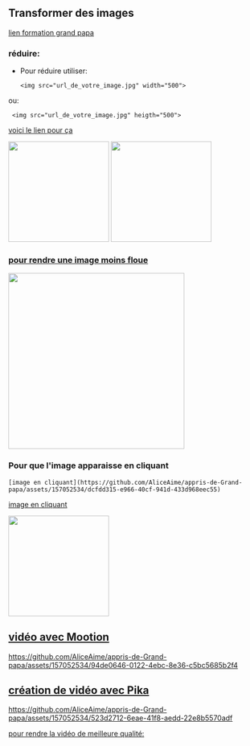 
## Transformer des images
[lien formation grand papa](https://github.com/jpbrasile/formationIA2.0)


### réduire:
- Pour réduire utiliser:
  ```
  <img src="url_de_votre_image.jpg" width="500">
  ```
ou:
 ```
  <img src="url_de_votre_image.jpg" heigth="500">
  ```
[voici le lien pour ça](https://huggingface.co/spaces/InstantX/InstantID)

<img src="https://github.com/AliceAime/appris-de-Grand-papa/assets/157052534/dcfdd315-e966-40cf-941d-433d968eec55" width="200">

<img src="https://github.com/AliceAime/appris-de-Grand-papa/assets/157052534/96ede762-6010-431d-b773-d96c75462fb6" width="200">




### [pour rendre une image moins floue](https://www.krea.ai/apps/image/enhancer)

<img src="https://github.com/AliceAime/appris-de-Grand-papa/assets/157052534/942eb46c-70ea-424c-b97d-ae572b3c8288" width="350">


### Pour que l'image apparaisse en cliquant 
```
[image en cliquant](https://github.com/AliceAime/appris-de-Grand-papa/assets/157052534/dcfdd315-e966-40cf-941d-433d968eec55)

```
[image en cliquant](https://github.com/AliceAime/appris-de-Grand-papa/assets/157052534/dcfdd315-e966-40cf-941d-433d968eec55)

 <img src="https://github.com/AliceAime/appris-de-Grand-papa/assets/157052534/96ede762-6010-431d-b773-d96c75462fb6" width="200">




## [vidéo avec Mootion](https://www.mootion.com/landing)


https://github.com/AliceAime/appris-de-Grand-papa/assets/157052534/94de0646-0122-4ebc-8e36-c5bc5685b2f4



## [création de vidéo avec Pika](https://pika.art/my-library)



https://github.com/AliceAime/appris-de-Grand-papa/assets/157052534/523d2712-6eae-41f8-aedd-22e8b5570adf

[pour rendre la vidéo de meilleure qualité:](https://colab.research.google.com/drive/1gWEwcA9y57EsxwOjmLNmNMXPsafw0kGo#scrollTo=fnZqcETQ_qvS)



